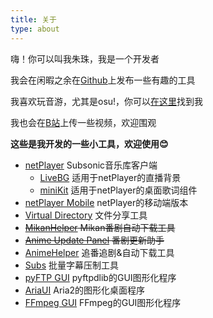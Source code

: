 ```yaml
---
title: 关于
type: about
---
```


嗨！你可以叫我朱珠，我是一个开发者

我会在闲暇之余在[Github](https://github.com/Zhoucheng133)上发布一些有趣的工具

我喜欢玩音游，尤其是osu!，你可以[在这里](https://osu.ppy.sh/users/11444852)找到我

我也会在[B站](https://space.bilibili.com/5129395)上传一些视频，欢迎围观

**这些是我开发的一些小工具，欢迎使用😊**

- [netPlayer](https://github.com/Zhoucheng133/netPlayer-Next) Subsonic音乐库客户端
  - [LiveBG](https://github.com/Zhoucheng133/Live-BG) 适用于netPlayer的直播背景
  - [miniKit](https://github.com/Zhoucheng133/netPlayer-mini-kit) 适用于netPlayer的桌面歌词组件
- [netPlayer Mobile](https://github.com/Zhoucheng133/netPlayer-Mobile) netPlayer的移动端版本
- [Virtual Directory](https://github.com/Zhoucheng133/virtual-directory) 文件分享工具
- ~~[MikanHelper](https://github.com/Zhoucheng133/Mikan-Helper) Mikan番剧自动下载工具~~
- ~~[Anime Update Panel](https://github.com/Zhoucheng133/Anime-Update-Panel) 番剧更新助手~~
- [AnimeHelper](https://github.com/Zhoucheng133/Anime-Helper) 追番追剧&自动下载工具
- [Subs](https://github.com/Zhoucheng133/Subs) 批量字幕压制工具
- [pyFTP GUI](https://github.com/Zhoucheng133/pyftp-GUI) pyftpdlib的GUI图形化程序
- [AriaUI](https://github.com/Zhoucheng133/AriaUI) Aria2的图形化桌面程序
- [FFmpeg GUI](https://github.com/Zhoucheng133/FFmpegGUI) FFmpeg的GUI图形化程序
